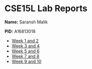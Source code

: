 # CSE15L Lab Reports

**Name:** Saransh Malik

**PID:** A16813018

* [Week 1 and 2](#)
* [Week 3 and 4](#)
* [Week 5 and 6](#)
* [Week 7 and 8](#)
* [Week 9 and 10](#)
